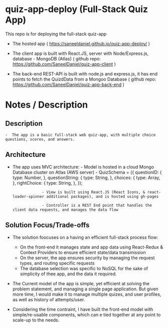 # quiz-app-deploy (Full-Stack Quiz App)

This repo is for deploying the full-stack quiz-app 

- The hosted app ( https://saneeldaniel.github.io/quiz-app-deploy/ ) 

- The client app is built with React.JS, server with Node/Express.js, database - MongoDB (Atlas) 
  ( github repo: https://github.com/SaneelDaniel/quiz-app-client )

- The back-end REST-API is built with node.js and express.js, it has end points to fetch the QuizdData from a Mongoo Database 
  ( github repo: https://github.com/SaneelDaniel/quiz-app-back-end )
  


# Notes / Description

## Description
    -  The app is a basic full-stack web quiz-app, with multiple choice questions, scores, and answers. 

## Architecture

- The app uses MVC architecture: 
                   - Model is hosted in a cloud Mongo Database cluster on Atlas (AWS server)
                    - QuizSchema = ({ questionID: { type: Number, }, questionString: { type: String, }, choices: { type: Array, }, rightChoice: { type: String, }, });
                   
                   - View is built using React.JS (React Icons, & react-loader-spinner additional packages), and is hosted using gh-pages 
                   
                   - Controller is a REST End point that handles the client data requests, and manages the data flow

## Solution Focus/Trade-offs

- The solution foocuses on a having an efficient full-stack process flow: 

  - On the front-end it manages state and app data using React-Redux & Context Providers to ensure efficient state/data transmission
  - On the server, the app ensures security by managing the request types, and routing specific requests
  - The database selection was specific to NoSQL for the sake of simplicity of thee app, and the data it required.
 
- The Current model of the app is simple, yet efficient at solving the problem statement, and managing a single page application. But given more time, I would make it to manage multiple quizes, and user profiles, as well as history of attempts/user.
- Considering the time contraint, I have built the front-end model with simple/re-usable components, which can e tied together at any point to scale-up to the needs.
